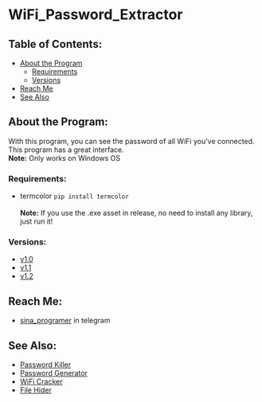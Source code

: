 # WiFi_Password_Extractor


## Table of Contents:
- [About the Program](#about-the-program)
  - [Requirements](#requirements)
  - [Versions](#versions)
- [Reach Me](#reach-me)
- [See Also](#see-also)

## About the Program:
With this program, you can see the password of all WiFi you've connected. <br>
This program has a great interface. <br>
**Note:** Only works on Windows OS

### Requirements:
- termcolor `pip install termcolor` <br><br>
**Note:** If you use the .exe asset in release, no need to install any library, just run it!

### Versions:
- [v1.0](https://github.com/sina-programer/WiFi_Password_Extractor/tree/d26f68b783c262e9315d9cb7eef542abcaf1cf34)
- [v1.1](https://github.com/sina-programer/WiFi_Password_Extractor/tree/5b92de139fcef5cd89a1a4a18a5490cc869408ce)
- [v1.2](https://github.com/sina-programer/WiFi_Password_Extractor/tree/be76b3225dded2645f48e2b66411cf3fe3c0e749)

## Reach Me:
- [sina_programer](https://t.me/sina_programer) in telegram

## See Also:
- [Password Killer](https://github.com/sina-programer/Password_Killer)
- [Password Generator](https://github.com/sina-programer/Password_Generator)
- [WiFi Cracker](https://github.com/sina-programer/WiFi_Cracker)
- [File Hider](https://github.com/sina-programer/File_Hider)
